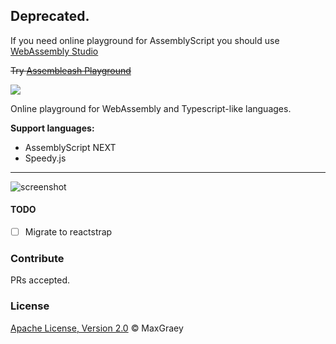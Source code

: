 Deprecated.
---
If you need online playground for AssemblyScript you should use [WebAssembly Studio](https://webassembly.studio)

~~Try [Assembleash Playground](https://maxgraey.github.io/Assembleash/#AssemblyScript)~~

[![](https://tokei.rs/b1/github/MaxGraey/Assembleash?style=flat-square)](https://github.com/MaxGraey/Assembleash)

Online playground for WebAssembly and Typescript-like languages.

**Support languages:**

- AssemblyScript NEXT
- Speedy.js

---


![screenshot](https://www.dropbox.com/s/36mexi7cjc7zvhg/assembleash-screenshot.jpg?raw=1)

#### TODO
- [ ] Migrate to reactstrap

### Contribute
PRs accepted.

### License
[Apache License, Version 2.0](https://opensource.org/licenses/Apache-2.0) © MaxGraey
